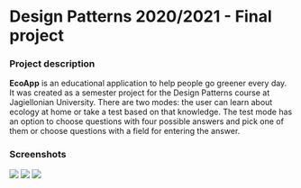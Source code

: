 # Design Patterns 2020/2021 - Final project

### Project description

**EcoApp** is an educational application to help people go greener every day. It was created as a semester project for the Design Patterns course at Jagiellonian University. 
There are two modes: the user can learn about ecology at home or take a test based on that knowledge. The test mode has an option to choose questions with four possible
answers and pick one of them or choose questions with a field for entering the answer.

### Screenshots
![](https://i.imgur.com/hgu5eOW.png)
![](https://i.imgur.com/lrQpxF6.png)
![](https://i.imgur.com/Kt2OUvK.png)
